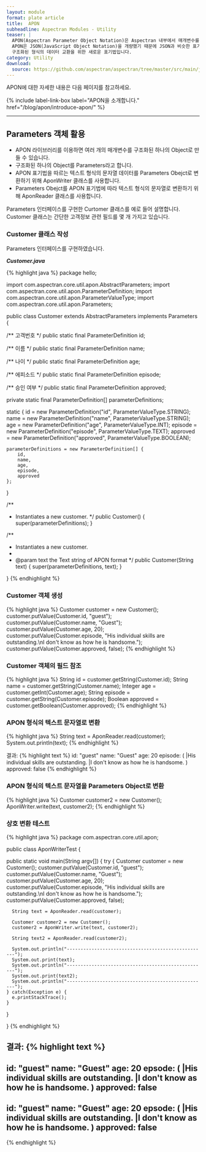 ```yaml
---
layout: module
format: plate article
title:  APON
subheadline: Aspectran Modules - Utility
teaser: |
  APON(Aspectran Parameter Object Notation)은 Aspectran 내부에서 매개변수를 손쉽게 Object로 변환하기 위한 용도로 개발되었습니다.
  APON은 JSON(JavaScript Object Notation)을 개량했기 때문에 JSON과 비슷한 표기 형식을 가지고 있고, 사람이 읽고 쓰기에 용이하며,
  구조화된 형식의 데이터 교환을 위한 새로운 표기법입니다.
category: Utility
download:
  source: https://github.com/aspectran/aspectran/tree/master/src/main/java/com/aspectran/core/util/apon
---
```


APON에 대한 자세한 내용은 다음 페이지를 참고하세요.

{% include label-link-box label="APON을 소개합니다." href="/blog/apon/introduce-apon/" %}

- - -

## Parameters 객체 활용

- APON 라이브러리를 이용하면 여러 개의 매개변수를 구조화된 하나의 Object로 만들 수 있습니다.
- 구조화된 하나의 Object를 Parameters라고 합니다.
- APON 표기법을 따르는 텍스트 형식의 문자열 데이터를 Parameters Obejct로 변환하기 위해 AponWriter 클래스를 사용합니다.
- Parameters Obejct를 APON 표기법에 따라 텍스트 형식의 문자열로 변환하기 위해 AponReader 클래스를 사용합니다.

Parameters 인터페이스를 구현한 Curtomer 클래스를 예로 들어 설명합니다.
Customer 클래스는 간단한 고객정보 관련 필드를 몇 개 가지고 있습니다.


### Customer 클래스 작성

Parameters 인터페이스를 구현하였습니다.

***Customer.java***

{% highlight java %}
package hello;

import com.aspectran.core.util.apon.AbstractParameters;
import com.aspectran.core.util.apon.ParameterDefinition;
import com.aspectran.core.util.apon.ParameterValueType;
import com.aspectran.core.util.apon.Parameters;

public class Customer extends AbstractParameters implements Parameters {

  /** 고객번호 */
  public static final ParameterDefinition id;

  /** 이름 */
  public static final ParameterDefinition name;

  /** 나이 */
  public static final ParameterDefinition age;

  /** 에피소드 */
  public static final ParameterDefinition episode;

  /** 승인 여부 */
  public static final ParameterDefinition approved;

  private static final ParameterDefinition[] parameterDefinitions;

  static {
    id = new ParameterDefinition("id", ParameterValueType.STRING);
    name = new ParameterDefinition("name", ParameterValueType.STRING);
    age = new ParameterDefinition("age", ParameterValueType.INT);
    episode = new ParameterDefinition("episode", ParameterValueType.TEXT);
    approved = new ParameterDefinition("approved", ParameterValueType.BOOLEAN);

    parameterDefinitions = new ParameterDefinition[] {
        id,
        name,
        age,
        episode,
        approved
    };
  }

  /**
   * Instantiates a new customer.
   */
  public Customer() {
    super(parameterDefinitions);
  }

  /**
   * Instantiates a new customer.
   *
   * @param text the Text string of APON format
   */
  public Customer(String text) {
    super(parameterDefinitions, text);
  }

}
{% endhighlight %}


### Customer 객체 생성

{% highlight java %}
Customer customer = new Customer();
customer.putValue(Customer.id, "guest");
customer.putValue(Customer.name, "Guest");
customer.putValue(Customer.age, 20);
customer.putValue(Customer.episode, "His individual skills are outstanding.\nI don't know as how he is handsome.");
customer.putValue(Customer.approved, false);
{% endhighlight %}


### Customer 객체의 필드 참조

{% highlight java %}
String id = customer.getString(Customer.id);
String name = customer.getString(Customer.name);
Integer age = customer.getInt(Customer.age);
String episode = customer.getString(Customer.episode);
Boolean approved = customer.getBoolean(Customer.approved);
{% endhighlight %}


### APON 형식의 텍스트 문자열로 변환

{% highlight java %}
String text = AponReader.read(customer);
System.out.println(text);
{% endhighlight %}

결과:
{% highlight text %}
id: "guest"
name: "Guest"
age: 20
episode: (
  |His individual skills are outstanding.
  |I don't know as how he is handsome.
)
approved: false
{% endhighlight %}


### APON 형식의 텍스트 문자열을 Parameters Object로 변환

{% highlight java %}
Customer customer2 = new Customer();
AponWriter.write(text, customer2);
{% endhighlight %}


### 상호 변환 테스트

{% highlight java %}
package com.aspectran.core.util.apon;

public class AponWriterTest {

  public static void main(String argv[]) {
    try {
      Customer customer = new Customer();
      customer.putValue(Customer.id, "guest");
      customer.putValue(Customer.name, "Guest");
      customer.putValue(Customer.age, 20);
      customer.putValue(Customer.episode, "His individual skills are outstanding.\nI don't know as how he is handsome.");
      customer.putValue(Customer.approved, false);

      String text = AponReader.read(customer);

      Customer customer2 = new Customer();
      customer2 = AponWriter.write(text, customer2);

      String text2 = AponReader.read(customer2);

      System.out.println("---------------------------------------------------");
      System.out.print(text);
      System.out.println("---------------------------------------------------");
      System.out.print(text2);
      System.out.println("---------------------------------------------------");
    } catch(Exception e) {
      e.printStackTrace();
    }
  }

}
{% endhighlight %}

결과:
{% highlight text %}
---------------------------------------------------
id: "guest"
name: "Guest"
age: 20
epsode: (
  |His individual skills are outstanding.
  |I don't know as how he is handsome.
)
approved: false
---------------------------------------------------
id: "guest"
name: "Guest"
age: 20
epsode: (
  |His individual skills are outstanding.
  |I don't know as how he is handsome.
)
approved: false
---------------------------------------------------
{% endhighlight %}

